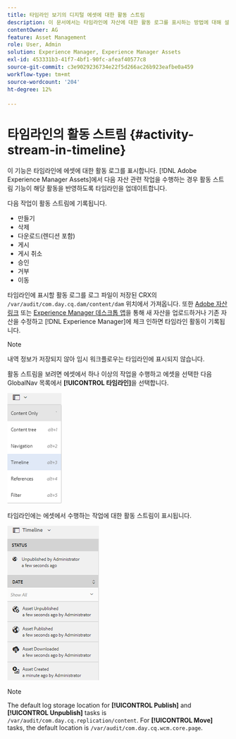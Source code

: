 ```yaml
---
title: 타임라인 보기의 디지털 에셋에 대한 활동 스트림
description: 이 문서에서는 타임라인에 자산에 대한 활동 로그를 표시하는 방법에 대해 설명합니다.
contentOwner: AG
feature: Asset Management
role: User, Admin
solution: Experience Manager, Experience Manager Assets
exl-id: 453331b3-41f7-4bf1-90fc-afeaf40577c8
source-git-commit: c3e9029236734e22f5d266ac26b923eafbe0a459
workflow-type: tm+mt
source-wordcount: '204'
ht-degree: 12%

---
```


# 타임라인의 활동 스트림 {#activity-stream-in-timeline}

이 기능은 타임라인에 에셋에 대한 활동 로그를 표시합니다. [!DNL Adobe Experience Manager Assets]에서 다음 자산 관련 작업을 수행하는 경우 활동 스트림 기능이 해당 활동을 반영하도록 타임라인을 업데이트합니다.

다음 작업이 활동 스트림에 기록됩니다.

* 만들기
* 삭제
* 다운로드(렌디션 포함)
* 게시
* 게시 취소
* 승인
* 거부
* 이동

타임라인에 표시할 활동 로그를 로그 파일이 저장된 CRX의 `/var/audit/com.day.cq.dam/content/dam` 위치에서 가져옵니다. 또한 [Adobe 자산 링크](https://helpx.adobe.com/enterprise/admin-guide.html/enterprise/using/manage-assets-using-adobe-asset-link.ug.html) 또는 [Experience Manager 데스크톱 앱](https://experienceleague.adobe.com/docs/experience-manager-desktop-app/using/release-notes.html)을 통해 새 자산을 업로드하거나 기존 자산을 수정하고 [!DNL Experience Manager]에 체크 인하면 타임라인 활동이 기록됩니다.

>[!NOTE]
>
>내역 정보가 저장되지 않아 임시 워크플로우는 타임라인에 표시되지 않습니다.

활동 스트림을 보려면 에셋에서 하나 이상의 작업을 수행하고 에셋을 선택한 다음 GlobalNav 목록에서 **[!UICONTROL 타임라인]**&#x200B;을 선택합니다.

![타임라인-2](assets/timeline-2.png)

타임라인에는 에셋에서 수행하는 작업에 대한 활동 스트림이 표시됩니다.

![activity_stream](assets/activity_stream.png)

>[!NOTE]
>
>The default log storage location for **[!UICONTROL Publish]** and **[!UICONTROL Unpublish]** tasks is `/var/audit/com.day.cq.replication/content`. For **[!UICONTROL Move]** tasks, the default location is `/var/audit/com.day.cq.wcm.core.page`.
